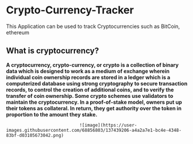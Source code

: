# Crypto-Currency-Tracker
This Application can be used to track Cryptocurrencies such as BitCoin, ethereum

## What is cryptocurrency?
****A cryptocurrency, crypto-currency, or crypto is a collection of binary data which is designed to work as a medium of exchange wherein individual coin ownership records are stored in a ledger which is a computerized database using strong cryptography to secure transaction records, to control the creation of additional coins, and to verify the transfer of coin ownership. Some crypto schemes use validators to maintain the cryptocurrency. In a proof-of-stake model, owners put up their tokens as collateral. In return, they get authority over the token in proportion to the amount they stake.****

                                ![image](https://user-images.githubusercontent.com/68856803/137439206-a4a2a7e1-bc4e-4348-83bf-d03105673042.png) 


